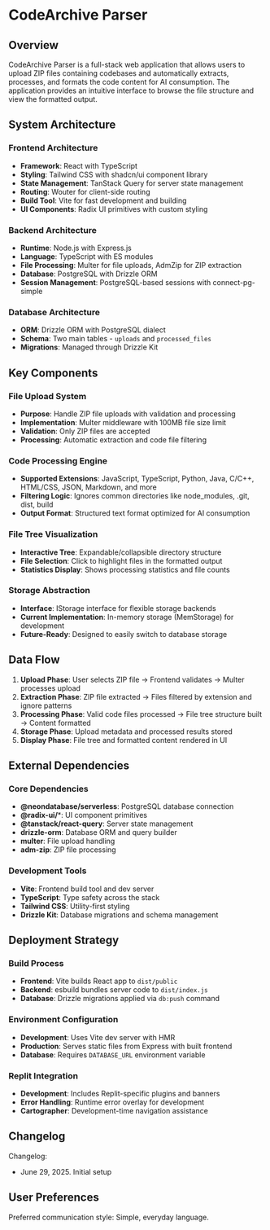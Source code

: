 # CodeArchive Parser

## Overview

CodeArchive Parser is a full-stack web application that allows users to upload ZIP files containing codebases and automatically extracts, processes, and formats the code content for AI consumption. The application provides an intuitive interface to browse the file structure and view the formatted output.

## System Architecture

### Frontend Architecture
- **Framework**: React with TypeScript
- **Styling**: Tailwind CSS with shadcn/ui component library
- **State Management**: TanStack Query for server state management
- **Routing**: Wouter for client-side routing
- **Build Tool**: Vite for fast development and building
- **UI Components**: Radix UI primitives with custom styling

### Backend Architecture
- **Runtime**: Node.js with Express.js
- **Language**: TypeScript with ES modules
- **File Processing**: Multer for file uploads, AdmZip for ZIP extraction
- **Database**: PostgreSQL with Drizzle ORM
- **Session Management**: PostgreSQL-based sessions with connect-pg-simple

### Database Architecture
- **ORM**: Drizzle ORM with PostgreSQL dialect
- **Schema**: Two main tables - `uploads` and `processed_files`
- **Migrations**: Managed through Drizzle Kit

## Key Components

### File Upload System
- **Purpose**: Handle ZIP file uploads with validation and processing
- **Implementation**: Multer middleware with 100MB file size limit
- **Validation**: Only ZIP files are accepted
- **Processing**: Automatic extraction and code file filtering

### Code Processing Engine
- **Supported Extensions**: JavaScript, TypeScript, Python, Java, C/C++, HTML/CSS, JSON, Markdown, and more
- **Filtering Logic**: Ignores common directories like node_modules, .git, dist, build
- **Output Format**: Structured text format optimized for AI consumption

### File Tree Visualization
- **Interactive Tree**: Expandable/collapsible directory structure
- **File Selection**: Click to highlight files in the formatted output
- **Statistics Display**: Shows processing statistics and file counts

### Storage Abstraction
- **Interface**: IStorage interface for flexible storage backends
- **Current Implementation**: In-memory storage (MemStorage) for development
- **Future-Ready**: Designed to easily switch to database storage

## Data Flow

1. **Upload Phase**: User selects ZIP file → Frontend validates → Multer processes upload
2. **Extraction Phase**: ZIP file extracted → Files filtered by extension and ignore patterns
3. **Processing Phase**: Valid code files processed → File tree structure built → Content formatted
4. **Storage Phase**: Upload metadata and processed results stored
5. **Display Phase**: File tree and formatted content rendered in UI

## External Dependencies

### Core Dependencies
- **@neondatabase/serverless**: PostgreSQL database connection
- **@radix-ui/***: UI component primitives
- **@tanstack/react-query**: Server state management
- **drizzle-orm**: Database ORM and query builder
- **multer**: File upload handling
- **adm-zip**: ZIP file processing

### Development Tools
- **Vite**: Frontend build tool and dev server
- **TypeScript**: Type safety across the stack
- **Tailwind CSS**: Utility-first styling
- **Drizzle Kit**: Database migrations and schema management

## Deployment Strategy

### Build Process
- **Frontend**: Vite builds React app to `dist/public`
- **Backend**: esbuild bundles server code to `dist/index.js`
- **Database**: Drizzle migrations applied via `db:push` command

### Environment Configuration
- **Development**: Uses Vite dev server with HMR
- **Production**: Serves static files from Express with built frontend
- **Database**: Requires `DATABASE_URL` environment variable

### Replit Integration
- **Development**: Includes Replit-specific plugins and banners
- **Error Handling**: Runtime error overlay for development
- **Cartographer**: Development-time navigation assistance

## Changelog

Changelog:
- June 29, 2025. Initial setup

## User Preferences

Preferred communication style: Simple, everyday language.